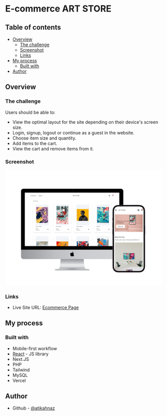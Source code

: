 # E-commerce ART STORE

## Table of contents

- [Overview](#overview)
  - [The challenge](#the-challenge)
  - [Screenshot](#screenshot)
  - [Links](#links)
- [My process](#my-process)
  - [Built with](#built-with)
- [Author](#author)

## Overview

### The challenge

Users should be able to:

- View the optimal layout for the site depending on their device's screen size.
- Login, signup, logout or continue as a guest in the website.
- Choose item size and quantity.
- Add items to the cart.
- View the cart and remove items from it.

### Screenshot

![Website](public/images/readme/sc.png)

### Links

- Live Site URL: [Ecommerce Page](https://ecommerce-art-v1.vercel.app/)

## My process

### Built with

- Mobile-first workflow
- [React](https://reactjs.org/) - JS library
- Next.JS
- PHP
- Tailwind
- MySQL
- Vercel

## Author

- Github - [@atikahnaz](https://github.com/atikahnaz)
